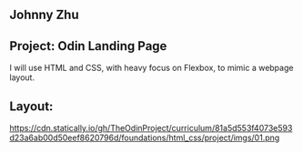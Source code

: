 ## Johnny Zhu
## Project: Odin Landing Page

I will use HTML and CSS, with heavy focus on Flexbox, to mimic a webpage layout.

## Layout:
https://cdn.statically.io/gh/TheOdinProject/curriculum/81a5d553f4073e593d23a6ab00d50eef8620796d/foundations/html_css/project/imgs/01.png